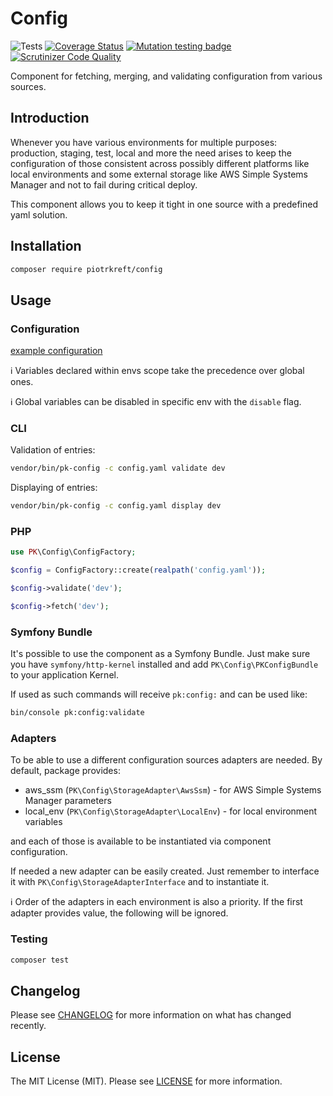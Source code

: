 # Config

![Tests](https://github.com/piotrkreft/config/workflows/Tests/badge.svg)
[![Coverage Status](https://coveralls.io/repos/github/piotrkreft/config/badge.svg?branch=master)](https://coveralls.io/github/piotrkreft/config?branch=master)
[![Mutation testing badge](https://img.shields.io/endpoint?style=flat&url=https%3A%2F%2Fbadge-api.stryker-mutator.io%2Fgithub.com%2Fpiotrkreft%2Fconfig%2Fmaster)](https://infection.github.io)
[![Scrutinizer Code Quality](https://scrutinizer-ci.com/g/piotrkreft/config/badges/quality-score.png?b=master)](https://scrutinizer-ci.com/g/piotrkreft/config/?branch=master)

Component for fetching, merging, and validating configuration from various sources.

## Introduction
Whenever you have various environments for multiple purposes: production, staging, test, local and more
the need arises to keep the configuration of those consistent across possibly different platforms like
local environments and some external storage like AWS Simple Systems Manager and not to fail during critical deploy.

This component allows you to keep it tight in one source with a predefined yaml solution.

## Installation
```bash
composer require piotrkreft/config
```

## Usage
### Configuration
[example configuration](tests/Fixtures/Resources/config/config.yaml)

:information_source: Variables declared within envs scope take the precedence over global ones.

:information_source: Global variables can be disabled in specific env with the `disable` flag.

### CLI
Validation of entries:
```bash
vendor/bin/pk-config -c config.yaml validate dev
```

Displaying of entries:
```bash
vendor/bin/pk-config -c config.yaml display dev
```

### PHP
```php
use PK\Config\ConfigFactory;

$config = ConfigFactory::create(realpath('config.yaml'));

$config->validate('dev');

$config->fetch('dev');
```

### Symfony Bundle
It's possible to use the component as a Symfony Bundle.
Just make sure you have `symfony/http-kernel` installed and add `PK\Config\PKConfigBundle` to your application Kernel.

If used as such commands will receive `pk:config:` and can be used like:
```bash
bin/console pk:config:validate
```

### Adapters
To be able to use a different configuration sources adapters are needed.
By default, package provides:
* aws_ssm (`PK\Config\StorageAdapter\AwsSsm`) - for AWS Simple Systems Manager parameters
* local_env (`PK\Config\StorageAdapter\LocalEnv`) - for local environment variables

and each of those is available to be instantiated via component configuration.

If needed a new adapter can be easily created. Just remember to interface it with `PK\Config\StorageAdapterInterface` and to instantiate it.

:information_source: Order of the adapters in each environment is also a priority. If the first adapter provides value, the following will be ignored.

### Testing
```bash
composer test
```

## Changelog
Please see [CHANGELOG](CHANGELOG.md) for more information on what has changed recently.

## License
The MIT License (MIT). Please see [LICENSE](LICENSE) for more information.
